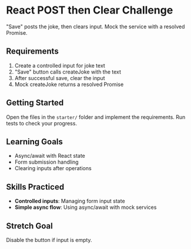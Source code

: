 # React POST then Clear Challenge

"Save" posts the joke, then clears input. Mock the service with a resolved Promise.

## Requirements

1. Create a controlled input for joke text
2. "Save" button calls createJoke with the text
3. After successful save, clear the input
4. Mock createJoke returns a resolved Promise

## Getting Started

Open the files in the `starter/` folder and implement the requirements. Run tests to check your progress.

## Learning Goals

- Async/await with React state
- Form submission handling
- Clearing inputs after operations

## Skills Practiced

- **Controlled inputs**: Managing form input state
- **Simple async flow**: Using async/await with mock services

## Stretch Goal

Disable the button if input is empty.